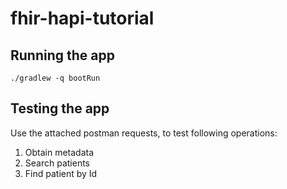 # fhir-hapi-tutorial

## Running the app
`./gradlew -q bootRun`

## Testing the app
Use the attached postman requests, to test following operations:
1. Obtain metadata
2. Search patients
3. Find patient by Id
